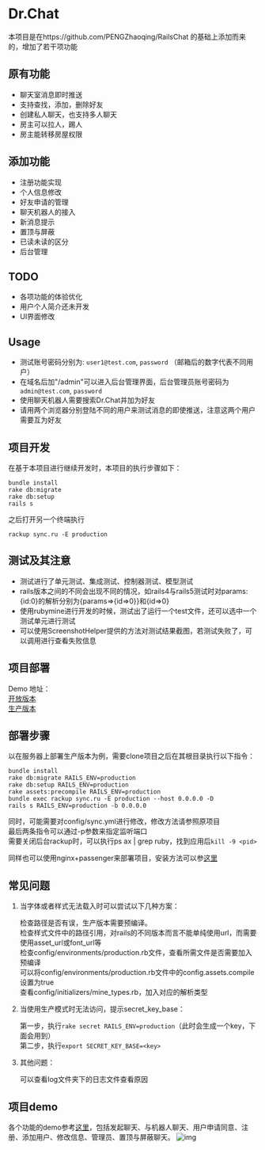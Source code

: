 # Dr.Chat
本项目是在https://github.com/PENGZhaoqing/RailsChat 的基础上添加而来的，增加了若干项功能

## 原有功能
* 聊天室消息即时推送
* 支持查找，添加，删除好友
* 创建私人聊天，也支持多人聊天
* 房主可以拉人，踢人
* 房主能转移房屋权限

## 添加功能
* 注册功能实现
* 个人信息修改
* 好友申请的管理
* 聊天机器人的接入
* 新消息提示
* 置顶与屏蔽
* 已读未读的区分
* 后台管理

## TODO
* 各项功能的体验优化
* 用户个人简介还未开发
* UI界面修改

## Usage
* 测试账号密码分别为: `user1@test.com`, `password` （邮箱后的数字代表不同用户）
* 在域名后加"/admin"可以进入后台管理界面，后台管理员账号密码为`admin@test.com`, `password`
* 使用聊天机器人需要搜索Dr.Chat并加为好友
* 请用两个浏览器分别登陆不同的用户来测试消息的即使推送，注意这两个用户需要互为好友

## 项目开发
在基于本项目进行继续开发时，本项目的执行步骤如下：  
```
bundle install  
rake db:migrate  
rake db:setup  
rails s  
```

之后打开另一个终端执行  
```
rackup sync.ru -E production
```

## 测试及其注意
  
+ 测试进行了单元测试、集成测试、控制器测试、模型测试
+ rails版本之间的不同会出现不同的情况，如rails4与rails5测试时对params:{id:0}的解析分别为{params=>{id=>0}}和{id=>0}
+ 使用rubymine进行开发的时候，测试出了运行一个test文件，还可以选中一个测试单元进行测试
+ 可以使用ScreenshotHelper提供的方法对测试结果截图，若测试失败了，可以调用进行查看失败信息

## 项目部署
Demo 地址：  
    [开放版本](http://www.softwarehomeliu.com)  
    [生产版本](http://www.softwarehomeliu.com:3000)

## 部署步骤
以在服务器上部署生产版本为例，需要clone项目之后在其根目录执行以下指令：  
```
bundle install  
rake db:migrate RAILS_ENV=production  
rake db:setup RAILS_ENV=production  
rake assets:precompile RAILS_ENV=production  
bundle exec rackup sync.ru -E production --host 0.0.0.0 -D  
rails s RAILS_ENV=production -b 0.0.0.0  
```

同时，可能需要对config/sync.yml进行修改，修改方法请参照原项目  
最后两条指令可以通过-p参数来指定监听端口  
需要关闭后台rackup时，可以执行ps ax | grep ruby，找到应用后`kill -9 <pid>`  

同样也可以使用nginx+passenger来部署项目，安装方法可以参[这里](https://www.phusionpassenger.com/library/install/nginx/install/oss/xenial/)

## 常见问题
1. 当字体或者样式无法载入时可以尝试以下几种方案：  
  
    检查路径是否有误，生产版本需要预编译。  
    检查样式文件中的路径引用，对rails的不同版本而言不能单纯使用url，而需要使用asset_url或font_url等  
    检查config/environments/production.rb文件，查看所需文件是否需要加入预编译  
    可以将config/environments/production.rb文件中的config.assets.compile设置为true  
    查看config/initializers/mine_types.rb，加入对应的解析类型  

2. 当使用生产模式时无法访问，提示secret_key_base：  
  
    第一步，执行`rake secret RAILS_ENV=production`（此时会生成一个key，下面会用到）  
    第二步，执行`export SECRET_KEY_BASE=<key>`  

3. 其他问题：  
  
    可以查看log文件夹下的日志文件查看原因  
## 项目demo
各个功能的demo参考[这里](https://github.com/DrChatTeam/DrChatRails/tree/dev/readmegif)，包括发起聊天、与机器人聊天、用户申请同意、注册、添加用户、修改信息、管理员、置顶与屏蔽聊天。
  ![img](https://github.com/DrChatTeam/DrChatRails/blob/dev/readmegif/与机器人聊天.gif)
